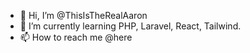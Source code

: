 - 👋 Hi, I’m @ThisIsTheRealAaron
- 🌱 I’m currently learning PHP, Laravel, React, Tailwind.
- 📫 How to reach me @here

<!---
ThisIsTheRealAaron/ThisIsTheRealAaron is a ✨ special ✨ repository because its `README.md` (this file) appears on your GitHub profile.
You can click the Preview link to take a look at your changes.
--->

